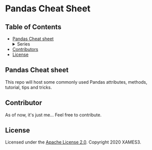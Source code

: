 # Pandas Cheat Sheet

## Table of Contents

- [Pandas Cheat sheet](#pandas-cheat-sheet)
        <details>
            <summary>Series</summary>
                <ul>
                    <li>[Basics](https://github.com/xames3/cheat_sheet/blob/master/pandas/series_1%20(basics).ipynb)</li>
                    <li>[Intermediate](https://github.com/xames3/cheat_sheet/blob/master/pandas/series_2%20(intermediate).ipynb)</li>
                    <li>[Not Really Advanced](https://github.com/xames3/cheat_sheet/blob/master/pandas/series_3%20(not%20really%20advanced).ipynb)</li>
                    <li>[Little Advanced](https://github.com/xames3/cheat_sheet/blob/master/pandas/series_4%20(little%20advanced).ipynb)</li>
                </ul>
        </details>
- [Contributors](#little-advanced)
- [License](#license)

## Pandas Cheat **sheet**
This repo will host some commonly used Pandas attributes, methods, tutorial, tips and tricks.

## Contributor
As of now, it's just me... Feel free to contribute.

## License
Licensed under the [Apache License 2.0](https://github.com/xames3/cheat_sheet/blob/master/LICENSE). Copyright 2020 XAMES3.
